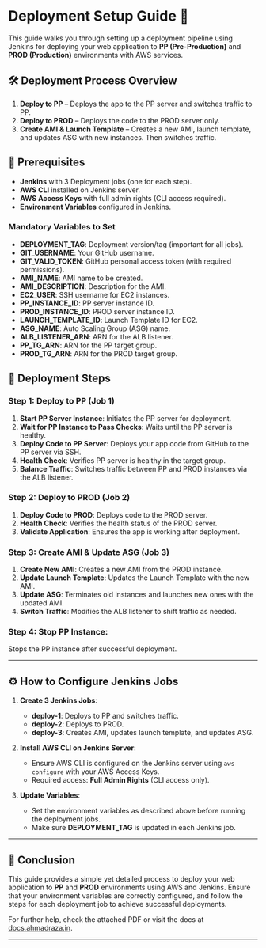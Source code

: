 
# Deployment Setup Guide 🚀

This guide walks you through setting up a deployment pipeline using Jenkins for deploying your web application to **PP (Pre-Production)** and **PROD (Production)** environments with AWS services.

## 🛠️ Deployment Process Overview

1. **Deploy to PP** – Deploys the app to the PP server and switches traffic to PP.  
2. **Deploy to PROD** – Deploys the code to the PROD server only.  
3. **Create AMI & Launch Template** – Creates a new AMI, launch template, and updates ASG with new instances. Then switches traffic.

## 🚀 Prerequisites

- **Jenkins** with 3 Deployment jobs (one for each step).
- **AWS CLI** installed on Jenkins server.
- **AWS Access Keys** with full admin rights (CLI access required).
- **Environment Variables** configured in Jenkins.

### Mandatory Variables to Set
- **DEPLOYMENT_TAG**: Deployment version/tag (important for all jobs).  
- **GIT_USERNAME**: Your GitHub username.  
- **GIT_VALID_TOKEN**: GitHub personal access token (with required permissions).  
- **AMI_NAME**: AMI name to be created.  
- **AMI_DESCRIPTION**: Description for the AMI.  
- **EC2_USER**: SSH username for EC2 instances.  
- **PP_INSTANCE_ID**: PP server instance ID.  
- **PROD_INSTANCE_ID**: PROD server instance ID.  
- **LAUNCH_TEMPLATE_ID**: Launch Template ID for EC2.  
- **ASG_NAME**: Auto Scaling Group (ASG) name.  
- **ALB_LISTENER_ARN**: ARN for the ALB listener.  
- **PP_TG_ARN**: ARN for the PP target group.  
- **PROD_TG_ARN**: ARN for the PROD target group.

## 🔄 Deployment Steps

### Step 1: **Deploy to PP** (Job 1)

1. **Start PP Server Instance**: Initiates the PP server for deployment.  
2. **Wait for PP Instance to Pass Checks**: Waits until the PP server is healthy.  
3. **Deploy Code to PP Server**: Deploys your app code from GitHub to the PP server via SSH.  
4. **Health Check**: Verifies PP server is healthy in the target group.  
5. **Balance Traffic**: Switches traffic between PP and PROD instances via the ALB listener.

### Step 2: **Deploy to PROD** (Job 2)

1. **Deploy Code to PROD**: Deploys code to the PROD server.  
2. **Health Check**: Verifies the health status of the PROD server.  
3. **Validate Application**: Ensures the app is working after deployment.

### Step 3: **Create AMI & Update ASG** (Job 3)

1. **Create New AMI**: Creates a new AMI from the PROD instance.  
2. **Update Launch Template**: Updates the Launch Template with the new AMI.  
3. **Update ASG**: Terminates old instances and launches new ones with the updated AMI.  
4. **Switch Traffic**: Modifies the ALB listener to shift traffic as needed.

### Step 4: **Stop PP Instance**:  
Stops the PP instance after successful deployment.

---

## ⚙️ How to Configure Jenkins Jobs

1. **Create 3 Jenkins Jobs**:  
   - **deploy-1**: Deploys to PP and switches traffic.  
   - **deploy-2**: Deploys to PROD.  
   - **deploy-3**: Creates AMI, updates launch template, and updates ASG.

2. **Install AWS CLI on Jenkins Server**:  
   - Ensure AWS CLI is configured on the Jenkins server using `aws configure` with your AWS Access Keys.  
   - Required access: **Full Admin Rights** (CLI access only).

3. **Update Variables**:  
   - Set the environment variables as described above before running the deployment jobs.  
   - Make sure **DEPLOYMENT_TAG** is updated in each Jenkins job.

---

## 🎯 Conclusion

This guide provides a simple yet detailed process to deploy your web application to **PP** and **PROD** environments using AWS and Jenkins. Ensure that your environment variables are correctly configured, and follow the steps for each deployment job to achieve successful deployments.

For further help, check the attached PDF or visit the docs at [docs.ahmadraza.in](https://docs.ahmadraza.in).


--- 

